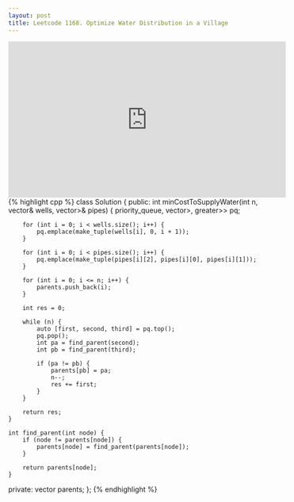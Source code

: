 ```yaml
---
layout: post
title: Leetcode 1168. Optimize Water Distribution in a Village
---
```


<iframe width="560" height="315" src="https://www.youtube.com/embed/Kn9XwTdGTdQ" frameborder="0" allow="autoplay; encrypted-media" allowfullscreen></iframe>
{% highlight cpp %}
class Solution {
public:
    int minCostToSupplyWater(int n, vector<int>& wells, vector<vector<int>>& pipes) {
        priority_queue<tuple<int, int, int>, vector<tuple<int, int,int>>, greater<tuple<int, int, int>>> pq;
        
        for (int i = 0; i < wells.size(); i++) {
            pq.emplace(make_tuple(wells[i], 0, i + 1));
        }
        
        for (int i = 0; i < pipes.size(); i++) {
            pq.emplace(make_tuple(pipes[i][2], pipes[i][0], pipes[i][1]));
        }
        
        for (int i = 0; i <= n; i++) {
            parents.push_back(i);
        }
        
        int res = 0;
        
        while (n) {
            auto [first, second, third] = pq.top();
            pq.pop();
            int pa = find_parent(second);
            int pb = find_parent(third);
            
            if (pa != pb) {
                parents[pb] = pa;
                n--;
                res += first;
            }
        }
        
        return res;
    }
    
    int find_parent(int node) {
        if (node != parents[node]) {
            parents[node] = find_parent(parents[node]);
        }
        
        return parents[node];
    }
    
private:
    vector<int> parents;
};
{% endhighlight %}
